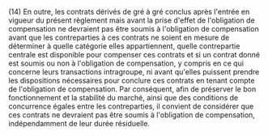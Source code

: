 (14) En outre, les contrats dérivés de gré à gré conclus après l'entrée en vigueur du présent règlement mais avant la prise d'effet de l'obligation de compensation ne devraient pas être soumis à l'obligation de compensation avant que les contreparties à ces contrats ne soient en mesure de déterminer à quelle catégorie elles appartiennent, quelle contrepartie centrale est disponible pour compenser ces contrats et si un contrat donné est soumis ou non à l'obligation de compensation, y compris en ce qui concerne leurs transactions intragroupe, ni avant qu'elles puissent prendre les dispositions nécessaires pour conclure ces contrats en tenant compte de l'obligation de compensation. Par conséquent, afin de préserver le bon fonctionnement et la stabilité du marché, ainsi que des conditions de concurrence égales entre les contreparties, il convient de considérer que ces contrats ne devraient pas être soumis à l'obligation de compensation, indépendamment de leur durée résiduelle.